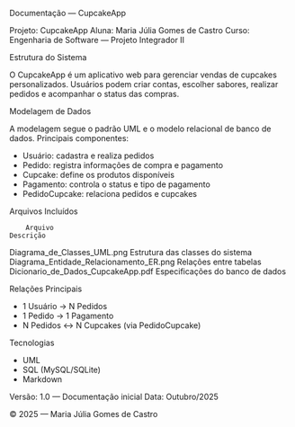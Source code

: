 Documentação — CupcakeApp

Projeto: CupcakeApp
Aluna: Maria Júlia Gomes de Castro
Curso: Engenharia de Software — Projeto Integrador II



Estrutura do Sistema

O CupcakeApp é um aplicativo web para gerenciar vendas de cupcakes personalizados.
Usuários podem criar contas, escolher sabores, realizar pedidos e acompanhar o status das compras.



Modelagem de Dados

A modelagem segue o padrão UML e o modelo relacional de banco de dados.
Principais componentes:
- Usuário: cadastra e realiza pedidos
- Pedido: registra informações de compra e pagamento
- Cupcake: define os produtos disponíveis
- Pagamento: controla o status e tipo de pagamento
- PedidoCupcake: relaciona pedidos e cupcakes



Arquivos Incluídos 

        Arquivo	                                                      Descrição
Diagrama_de_Classes_UML.png	                    Estrutura das classes do sistema
Diagrama_Entidade_Relacionamento_ER.png	            Relações entre tabelas
Dicionario_de_Dados_CupcakeApp.pdf	            Especificações do banco de dados




Relações Principais

- 1 Usuário → N Pedidos
- 1 Pedido → 1 Pagamento
- N Pedidos ↔ N Cupcakes (via PedidoCupcake)




Tecnologias

- UML
- SQL (MySQL/SQLite)
- Markdown




Versão: 1.0 — Documentação inicial
Data: Outubro/2025

© 2025 — Maria Júlia Gomes de Castro
